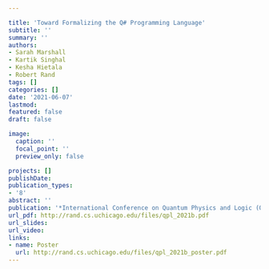 ```yaml
---

title: 'Toward Formalizing the Q# Programming Language'
subtitle: ''
summary: ''
authors:
- Sarah Marshall
- Kartik Singhal
- Kesha Hietala
- Robert Rand
tags: []
categories: []
date: '2021-06-07'
lastmod: 
featured: false
draft: false

image:
  caption: ''
  focal_point: ''
  preview_only: false

projects: []
publishDate: 
publication_types:
- '8'
abstract: ''
publication: '*International Conference on Quantum Physics and Logic (QPL 2021)* Poster'
url_pdf: http://rand.cs.uchicago.edu/files/qpl_2021b.pdf
url_slides: 
url_video: 
links:
- name: Poster
  url: http://rand.cs.uchicago.edu/files/qpl_2021b_poster.pdf
---
```


<!-- {{< youtube ID >}} -->
<!-- COMMENT -->